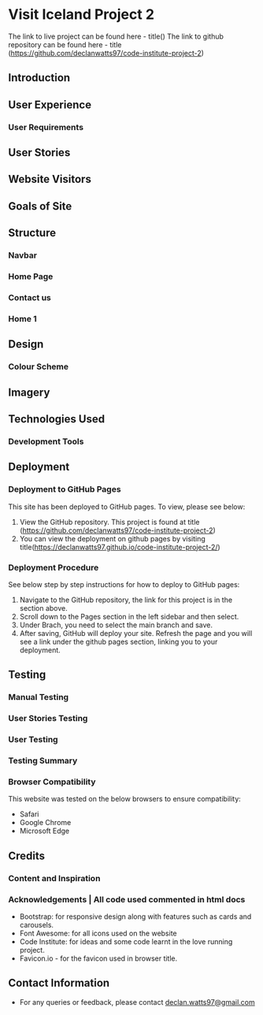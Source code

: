 # Visit Iceland Project 2

The link to live project can be found here - title()
The link to github repository can be found here - title (https://github.com/declanwatts97/code-institute-project-2)

## Introduction



## User Experience

### User Requirements



## User Stories
## Website Visitors



## Goals of Site



## Structure



### Navbar



### Home Page


### Contact us


### Home 1


## Design

### Colour Scheme


## Imagery



## Technologies Used

### Development Tools


## Deployment

### Deployment to GitHub Pages

This site has been deployed to GitHub pages. To view, please see below:

1. View the GitHub repository. This project is found at title (https://github.com/declanwatts97/code-institute-project-2)
2. You can view the deployment on github pages by visiting title(https://declanwatts97.github.io/code-institute-project-2/)

### Deployment Procedure

See below step by step instructions for how to deploy to GitHub pages:

1. Navigate to the GitHub repository, the link for this project is in the section above.
2. Scroll down to the Pages section in the left sidebar and then select.
3. Under Brach, you need to select the main branch and save.
4. After saving, GitHub will deploy your site. Refresh the page and you will see a link under the github pages section, linking you to your deployment.

## Testing
### Manual Testing
### User Stories Testing



### User Testing



### Testing Summary



### Browser Compatibility

This website was tested on the below browsers to ensure compatibility:

- Safari
- Google Chrome
- Microsoft Edge

## Credits
### Content and Inspiration


### Acknowledgements | All code used commented in html docs
- Bootstrap: for responsive design along with features such as cards and carousels.
- Font Awesome: for all icons used on the website
- Code Institute: for ideas and some code learnt in the love running project.
- Favicon.io - for the favicon used in browser title.

## Contact Information
- For any queries or feedback, please contact declan.watts97@gmail.com
